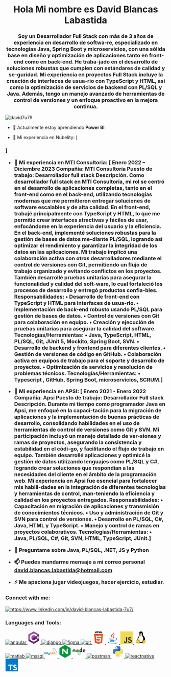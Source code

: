 <h1 align="center">Hola Mi nombre es David Blancas Labastida</h1>
<h3 align="center">Soy un Desarrollador Full Stack con más de 3 años de experiencia en desarrollo de softwa-re, especializado en tecnologías Java, Spring Boot y microservicios, con una sólida base en diseño y optimización de aplicaciones tanto en front-end como en back-end. He traba-jado en el desarrollo de soluciones robustas que cumplen con estándares de calidad y se-guridad. Mi experiencia en proyectos Full Stack incluye la creación de interfaces de usua-rio con TypeScript y HTML, así como la optimización de servicios de backend con PL/SQL y Java. Además, tengo un manejo avanzado de herramientas de control de versiones y un enfoque proactivo en la mejora continua.</h3>

<p align="left"> <img src="https://komarev.com/ghpvc/?username=david7u79&label=Profile%20views&color=0e75b6&style=flat" alt="david7u79" /> </p>

- 🌱 Actualmente estoy aprendiendo **Power BI**

- 📄 Mi experiencia en Nubelity: [ 
<h3 align="left"Enero 2024 - Presente</h3>
<h3 align="left"Compañía: Nubelity LLC </h3>
<h3 align="left"Puesto de trabajo: Programador Jr. 
Descripción. Como programador Jr. en Nubelity LLC, he participado en el desarrollo de solu-ciones backend para diversos clientes, centrándome en optimizar y mejorar los servicios de software bajo un enfoque de calidad y precisión. Este puesto me ha permitido consolidar habilidades en la implementación de microservicios y el uso avanzado de GitHub para la gestión de versiones, colaborando con equipos distri-buidos para alcanzar los objetivos del proyecto. Durante mi tiempo en Nubelity, he adquirido experiencia en proyectos de gran escala, en los cuales me he dedicado a mejorar y mantener funcionalidades críticas en los sistemas. La interacción con diferentes equipos de desarrollo y la continua implementación de mejoras en el código han sido clave para la eficiencia en los proyectos que manejo.</h3>]

- 📄 Mi experiencia en MTI Consultoria: [
Enero 2022 – Diciembre 2023 
Compañía: MTI Consultoría Puesto de trabajo: Desarrollador full stack 
Descripción. Como desarrollador full stack en MTI Consultoría, mi rol se centró en el desarrollo de aplicaciones completas, tanto en el front-end como en el back-end, utilizando tecnologías modernas que me permitieron entregar soluciones de software escalables y de alta calidad. En el front-end, trabajé principalmente con TypeScript y HTML, lo que me permitió crear interfaces atractivas y fáciles de usar, enfocándome en la experiencia del usuario y la eficiencia. En el back-end, implementé soluciones robustas para la gestión de bases de datos me-diante PL/SQL, logrando así optimizar el rendimiento y garantizar la integridad de los datos en las aplicaciones. Mi trabajo implicó una colaboración activa con otros desarrolladores mediante el control de versiones con Git, permitiendo un flujo de trabajo organizado y evitando conflictos en los proyectos. También desarrollé pruebas unitarias para asegurar la funcionalidad y calidad del soft-ware, lo cual fortaleció los procesos de desarrollo y entregó productos confia-bles. Responsabilidades: • Desarrollo de front-end con TypeScript y HTML para interfaces de usua-rio. • Implementación de back-end robusto usando PL/SQL para gestión de bases de datos. • Control de versiones con Git para colaboración en equipo. • Creación y ejecución de pruebas unitarias para asegurar la calidad del software. Tecnologías/Herramientas: • Java, TypeScript, HTML, PL/SQL, Git, JUnit 5, Mockito, Spring Boot, SVN. • Desarrollo de backend y frontend para diferentes clientes. • Gestión de versiones de código en GitHub. • Colaboración activa en equipos de trabajo para el soporte y desarrollo de proyectos. • Optimización de servicios y resolución de problemas técnicos. Tecnologías/Herramientas: • Typescript , GitHub, Spring Boot, microservicios, SCRUM.]

- 📄 Mi experiencia en APSI: [
Enero 2021 - Enero 2022 
Compañía: Apsi Puesto de trabajo: Desarrollador Full stack 
Descripción. Durante mi tiempo como programador Java en Apsi, me enfoqué en la capaci-tación para la migración de aplicaciones y la implementación de buenas prácticas de desarrollo, consolidando habilidades en el uso de herramientas de control de versiones como Git y SVN. Mi participación incluyó un manejo detallado de ver-siones y ramas de proyectos, asegurando la consistencia y estabilidad en el códi-go, y facilitando el flujo de trabajo en equipo. También desarrollé aplicaciones y optimicé la gestión de datos utilizando lenguajes como PL/SQL y C#, logrando crear soluciones que respondían a las necesidades del cliente en el ámbito de la programación web. Mi experiencia en Apsi fue esencial para fortalecer mis habili-dades en la integración de diferentes tecnologías y herramientas de control, man-teniendo la eficiencia y calidad en los proyectos entregados. Responsabilidades: • Capacitación en migración de aplicaciones y transmisión de conocimientos técnicos. • Uso y administración de Git y SVN para control de versiones. • Desarrollo en PL/SQL, C#, Java, HTML y TypeScript. • Manejo y control de ramas en proyectos colaborativos. Tecnologías/Herramientas: • Java, PL/SQL, C#, Git, SVN, HTML, TypeScript, JUnit.]

- 💬 Preguntame sobre **Java, PL/SQL, .NET, JS y Python**

- 📫 Puedes mandarme mensaje a mi correo personal **david.blancas.labastida@hotmail.com**

- ⚡ Me apaciona **jugar videojuegos, hacer ejercicio, estudiar.**

<h3 align="left">Connect with me:</h3>
<p align="left">
<a href="https://linkedin.com/in/https://www.linkedin.com/in/david-blancas-labastida-7u7/" target="blank"><img align="center" src="https://raw.githubusercontent.com/rahuldkjain/github-profile-readme-generator/master/src/images/icons/Social/linked-in-alt.svg" alt="https://www.linkedin.com/in/david-blancas-labastida-7u7/" height="30" width="40" /></a>
</p>

<h3 align="left">Languages and Tools:</h3>
<p align="left"> <a href="https://angular.io" target="_blank" rel="noreferrer"> <img src="https://angular.io/assets/images/logos/angular/angular.svg" alt="angular" width="40" height="40"/> </a> <a href="https://www.w3schools.com/cs/" target="_blank" rel="noreferrer"> <img src="https://raw.githubusercontent.com/devicons/devicon/master/icons/csharp/csharp-original.svg" alt="csharp" width="40" height="40"/> </a> <a href="https://www.djangoproject.com/" target="_blank" rel="noreferrer"> <img src="https://cdn.worldvectorlogo.com/logos/django.svg" alt="django" width="40" height="40"/> </a> <a href="https://www.figma.com/" target="_blank" rel="noreferrer"> <img src="https://www.vectorlogo.zone/logos/figma/figma-icon.svg" alt="figma" width="40" height="40"/> </a> <a href="https://git-scm.com/" target="_blank" rel="noreferrer"> <img src="https://www.vectorlogo.zone/logos/git-scm/git-scm-icon.svg" alt="git" width="40" height="40"/> </a> <a href="https://www.w3.org/html/" target="_blank" rel="noreferrer"> <img src="https://raw.githubusercontent.com/devicons/devicon/master/icons/html5/html5-original-wordmark.svg" alt="html5" width="40" height="40"/> </a> <a href="https://www.java.com" target="_blank" rel="noreferrer"> <img src="https://raw.githubusercontent.com/devicons/devicon/master/icons/java/java-original.svg" alt="java" width="40" height="40"/> </a> <a href="https://developer.mozilla.org/en-US/docs/Web/JavaScript" target="_blank" rel="noreferrer"> <img src="https://raw.githubusercontent.com/devicons/devicon/master/icons/javascript/javascript-original.svg" alt="javascript" width="40" height="40"/> </a> <a href="https://www.linux.org/" target="_blank" rel="noreferrer"> <img src="https://raw.githubusercontent.com/devicons/devicon/master/icons/linux/linux-original.svg" alt="linux" width="40" height="40"/> </a> <a href="https://www.mathworks.com/" target="_blank" rel="noreferrer"> <img src="https://upload.wikimedia.org/wikipedia/commons/2/21/Matlab_Logo.png" alt="matlab" width="40" height="40"/> </a> <a href="https://www.microsoft.com/en-us/sql-server" target="_blank" rel="noreferrer"> <img src="https://www.svgrepo.com/show/303229/microsoft-sql-server-logo.svg" alt="mssql" width="40" height="40"/> </a> <a href="https://www.mysql.com/" target="_blank" rel="noreferrer"> <img src="https://raw.githubusercontent.com/devicons/devicon/master/icons/mysql/mysql-original-wordmark.svg" alt="mysql" width="40" height="40"/> </a> <a href="https://www.nginx.com" target="_blank" rel="noreferrer"> <img src="https://raw.githubusercontent.com/devicons/devicon/master/icons/nginx/nginx-original.svg" alt="nginx" width="40" height="40"/> </a> <a href="https://nodejs.org" target="_blank" rel="noreferrer"> <img src="https://raw.githubusercontent.com/devicons/devicon/master/icons/nodejs/nodejs-original-wordmark.svg" alt="nodejs" width="40" height="40"/> </a> <a href="https://postman.com" target="_blank" rel="noreferrer"> <img src="https://www.vectorlogo.zone/logos/getpostman/getpostman-icon.svg" alt="postman" width="40" height="40"/> </a> <a href="https://www.python.org" target="_blank" rel="noreferrer"> <img src="https://raw.githubusercontent.com/devicons/devicon/master/icons/python/python-original.svg" alt="python" width="40" height="40"/> </a> <a href="https://reactnative.dev/" target="_blank" rel="noreferrer"> <img src="https://reactnative.dev/img/header_logo.svg" alt="reactnative" width="40" height="40"/> </a> <a href="https://www.typescriptlang.org/" target="_blank" rel="noreferrer"> <img src="https://raw.githubusercontent.com/devicons/devicon/master/icons/typescript/typescript-original.svg" alt="typescript" width="40" height="40"/> </a> </p>

